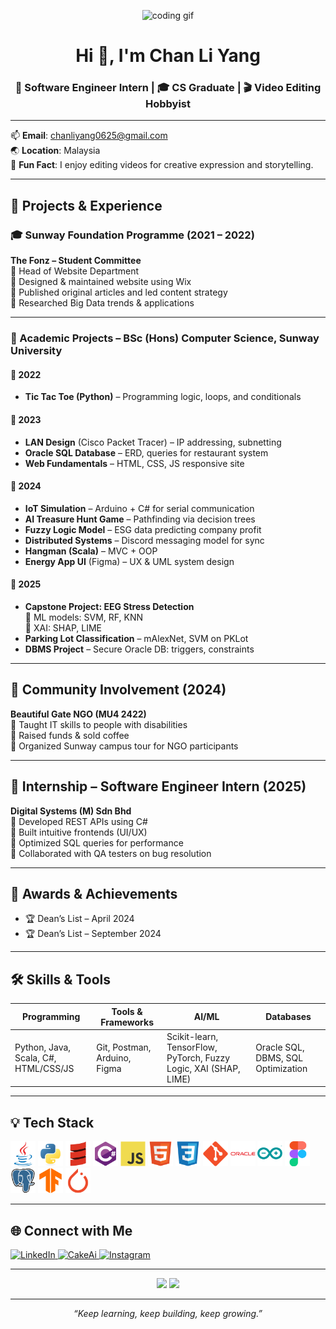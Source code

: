 <p align="center">
  <img src="https://media.giphy.com/media/qgQUggAC3Pfv687qPC/giphy.gif" width="350" alt="coding gif">
</p>

<h1 align="center">Hi 👋, I'm Chan Li Yang</h1>
<h3 align="center">🚀 Software Engineer Intern | 🎓 CS Graduate | 🎬 Video Editing Hobbyist</h3>

---

📫 **Email**: chanliyang0625@gmail.com  
🌏 **Location**: Malaysia  
🎥 **Fun Fact**: I enjoy editing videos for creative expression and storytelling.

---

## 🧠 Projects & Experience

### 🎓 Sunway Foundation Programme (2021 – 2022)
**The Fonz – Student Committee**  
🔹 Head of Website Department  
🔹 Designed & maintained website using Wix  
🔹 Published original articles and led content strategy  
🔹 Researched Big Data trends & applications  

---

### 🧪 Academic Projects – BSc (Hons) Computer Science, Sunway University

#### 📅 2022
- **Tic Tac Toe (Python)** – Programming logic, loops, and conditionals

#### 📅 2023
- **LAN Design** (Cisco Packet Tracer) – IP addressing, subnetting  
- **Oracle SQL Database** – ERD, queries for restaurant system  
- **Web Fundamentals** – HTML, CSS, JS responsive site

#### 📅 2024
- **IoT Simulation** – Arduino + C# for serial communication  
- **AI Treasure Hunt Game** – Pathfinding via decision trees  
- **Fuzzy Logic Model** – ESG data predicting company profit  
- **Distributed Systems** – Discord messaging model for sync  
- **Hangman (Scala)** – MVC + OOP  
- **Energy App UI** (Figma) – UX & UML system design

#### 📅 2025
- **Capstone Project: EEG Stress Detection**  
  🔹 ML models: SVM, RF, KNN  
  🔹 XAI: SHAP, LIME  
- **Parking Lot Classification** – mAlexNet, SVM on PKLot  
- **DBMS Project** – Secure Oracle DB: triggers, constraints

---

## 👥 Community Involvement (2024)
**Beautiful Gate NGO (MU4 2422)**  
🔹 Taught IT skills to people with disabilities  
🔹 Raised funds & sold coffee  
🔹 Organized Sunway campus tour for NGO participants

---

## 💼 Internship – Software Engineer Intern (2025)
**Digital Systems (M) Sdn Bhd**  
🔹 Developed REST APIs using C#  
🔹 Built intuitive frontends (UI/UX)  
🔹 Optimized SQL queries for performance  
🔹 Collaborated with QA testers on bug resolution

---

## 🏅 Awards & Achievements
- 🏆 Dean’s List – April 2024  
- 🏆 Dean’s List – September 2024

---

## 🛠️ Skills & Tools

| Programming | Tools & Frameworks | AI/ML | Databases |
|-------------|--------------------|-------|-----------|
| Python, Java, Scala, C#, HTML/CSS/JS | Git, Postman, Arduino, Figma | Scikit-learn, TensorFlow, PyTorch, Fuzzy Logic, XAI (SHAP, LIME) | Oracle SQL, DBMS, SQL Optimization |

---

## 💡 Tech Stack

<p align="left">
  <img src="https://raw.githubusercontent.com/devicons/devicon/master/icons/java/java-original.svg" alt="java" width="40" height="40"/>
  <img src="https://raw.githubusercontent.com/devicons/devicon/master/icons/python/python-original.svg" alt="python" width="40" height="40"/>
  <img src="https://raw.githubusercontent.com/devicons/devicon/master/icons/scala/scala-original.svg" alt="scala" width="40" height="40"/>
  <img src="https://raw.githubusercontent.com/devicons/devicon/master/icons/csharp/csharp-original.svg" alt="csharp" width="40" height="40"/>
  <img src="https://raw.githubusercontent.com/devicons/devicon/master/icons/javascript/javascript-original.svg" alt="javascript" width="40" height="40"/>
  <img src="https://raw.githubusercontent.com/devicons/devicon/master/icons/html5/html5-original.svg" alt="html" width="40" height="40"/>
  <img src="https://raw.githubusercontent.com/devicons/devicon/master/icons/css3/css3-original.svg" alt="css" width="40" height="40"/>
  <img src="https://raw.githubusercontent.com/devicons/devicon/master/icons/git/git-original.svg" alt="git" width="40" height="40"/>
  <img src="https://raw.githubusercontent.com/devicons/devicon/master/icons/oracle/oracle-original.svg" alt="oracle" width="40" height="40"/>
  <img src="https://raw.githubusercontent.com/devicons/devicon/master/icons/arduino/arduino-original.svg" alt="arduino" width="40" height="40"/>
  <img src="https://raw.githubusercontent.com/devicons/devicon/master/icons/figma/figma-original.svg" alt="figma" width="40" height="40"/>
  <img src="https://raw.githubusercontent.com/devicons/devicon/master/icons/postgresql/postgresql-original.svg" alt="postgresql" width="40" height="40"/>
  <img src="https://raw.githubusercontent.com/devicons/devicon/master/icons/tensorflow/tensorflow-original.svg" alt="tensorflow" width="40" height="40"/>
  <img src="https://raw.githubusercontent.com/devicons/devicon/master/icons/pytorch/pytorch-original.svg" alt="pytorch" width="40" height="40"/>
</p>

---

## 🌐 Connect with Me

<p align="left">
  <a href="https://linkedin.com/in/chan-li-yang-23510629a" target="_blank">
    <img src="https://img.shields.io/badge/LinkedIn-blue?style=flat&logo=linkedin" alt="LinkedIn"/>
  </a>
  <a href="https://www.cake.me/me/chanliyang" target="_blank">
    <img src="https://img.shields.io/badge/Cake_AI-34D186?style=flat&logo=cakephp&logoColor=white" alt="CakeAi"/>
  </a>
  <a href="https://instagram.com/raymond_chanly" target="_blank">
    <img src="https://img.shields.io/badge/Instagram-E4405F?style=flat&logo=instagram&logoColor=white" alt="Instagram"/>
  </a>
</p>

---

<p align="center">
  <img src="https://github-readme-stats.vercel.app/api?username=chanliyang&show_icons=true&theme=react&count_private=true" width="420"/>
  <img src="https://github-readme-stats.vercel.app/api/top-langs/?username=chanliyang&layout=compact&theme=react" width="340"/>
</p>

---

<p align="center"><i>“Keep learning, keep building, keep growing.”</i></p>
